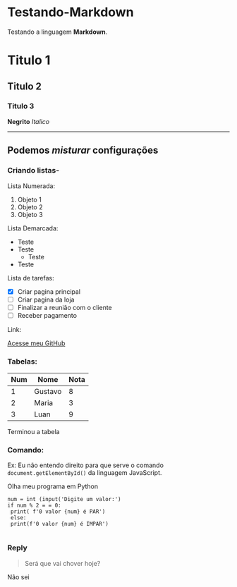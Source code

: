 # Testando-Markdown

Testando a linguagem **Markdown**.


# Titulo 1
## Titulo 2
### Titulo 3

**Negrito** _Italico_

---

## Podemos _*misturar*_ configurações

### Criando listas-

Lista Numerada:

1. Objeto 1
1. Objeto 2
1. Objeto 3

Lista Demarcada:

* Teste
* Teste
  * Teste
* Teste

Lista de tarefas:

- [x] Criar pagina principal
- [ ] Criar pagina da loja
- [ ] Finalizar a reunião com o cliente
- [ ] Receber pagamento

Link:

[Acesse meu GitHub](https://github.com/laraprogramaai)

### Tabelas:

Num | Nome | Nota
---|---|---|
1|Gustavo|8
2|Maria|3|
3|Luan|9

Terminou a tabela

### Comando:

Ex: Eu não entendo direito para que serve o comando `document.getElementById()` da linguagem JavaScript.

Olha meu programa em Python
```
num = int (input('Digite um valor:')
if num % 2 = = 0:
 print( f'0 valor {num} é PAR')
 else:
 print(f'0 valor {num} é IMPAR')
 
```
### Reply

> Será que vai chover hoje?

 Não sei






